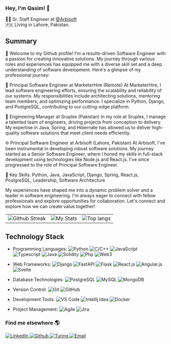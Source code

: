### Hey, I'm Qasim! 👋

👨‍💻 Sr. Staff Engineer at [@Arbisoft](https://github.com/arbisoft/)  
🇵🇰 Living in Lahore, Pakistan. 
## Summary

👋 Welcome to my Github profile! I'm a results-driven Software Engineer with a passion for creating innovative solutions. My journey through various roles and experiences has equipped me with a diverse skill set and a deep understanding of software development. Here's a glimpse of my professional journey:

🚀 Principal Software Engineer at MarketerHire (Remote)
At MarketerHire, I lead software engineering efforts, ensuring the scalability and reliability of our systems. My responsibilities include architecting solutions, mentoring team members, and optimizing performance. I specialize in Python, Django, and PostgreSQL, contributing to our cutting-edge platform.

🔧 Engineering Manager at Sruplex (Pakistan)
In my role at Sruplex, I manage a talented team of engineers, driving projects from conception to delivery. My expertise in Java, Spring, and Hibernate has allowed us to deliver high-quality software solutions that meet client needs efficiently.

🌐 Principal Software Engineer at Arbisoft (Lahore, Pakistan)
At Arbisoft, I've been instrumental in developing robust software solutions. My journey started as a Senior Software Engineer, where I honed my skills in full-stack development using technologies like Node.js and React.js. I've since progressed to the role of Principal Software Engineer.

🔑 Key Skills: Python, Java, JavaScript, Django, Spring, React.js, PostgreSQL, Leadership, Software Architecture

My experiences have shaped me into a dynamic problem solver and a leader in software engineering. I'm always eager to connect with fellow professionals and explore opportunities for collaboration. Let's connect and explore how we can create value together!

<table>
  <tr>
    <td>
      <img src="https://github-readme-streak-stats.herokuapp.com/?user=qasimgulzar&cardType=level&theme=light&Background=FFFFFF" alt="Github Streak">
    </td>
    <td>
      <img src="https://awesome-github-stats.azurewebsites.net/user-stats/qasimgulzar??cardType=level&Background=FFFFFF&title=0" alt="My Stats">
    </td>
    <td>
      <img src="https://github-readme-stats.vercel.app/api/top-langs/?username=qasimgulzar&hide_progress=true" alt="Top langs">
    </td>
  </tr>
</table>

## Technology Stack

- Programming Languages: 
  ![Python](https://img.shields.io/badge/Python-3776AB?logo=python&logoColor=white)
  ![C/C++](https://img.shields.io/badge/C/C++-3776AB?logo=c++&logoColor=white)
  ![JavaScript](https://img.shields.io/badge/JavaScript-F7DF1E?logo=javascript&logoColor=black)
  ![Typescript](https://img.shields.io/badge/Typescript-F7DF1E?logo=typescript&logoColor=black)
  ![Java](https://img.shields.io/badge/Java-F7DF1E?logo=java&logoColor=black)
  ![Solidity](https://img.shields.io/badge/Solidity-F7DF1E?logo=solidity&logoColor=black)
  ![Php](https://img.shields.io/badge/Php-F7DF1E?logo=php&logoColor=black)
  ![Web3](https://img.shields.io/badge/Web3-F7DF1E?logo=web3&logoColor=black)

- Web Frameworks:
  ![Django](https://img.shields.io/badge/Django-092E20?logo=django&logoColor=white)
  ![FastAPI](https://img.shields.io/badge/FastAPI-009688?logo=fastapi&logoColor=white)
  ![Flask](https://img.shields.io/badge/Flask-009688?logo=flask&logoColor=white)
  ![React.js](https://img.shields.io/badge/React.js-61DAFB?logo=react&logoColor=white)
  ![Angular.js](https://img.shields.io/badge/Angular.js-61DAFB?logo=angular&logoColor=red)
  ![Svelte](https://img.shields.io/badge/Svelte-F7DF1E?logo=svelte&logoColor=black)

- Database Technologies:
  ![PostgreSQL](https://img.shields.io/badge/PostgreSQL-336791?logo=postgresql&logoColor=white)
  ![MySQL](https://img.shields.io/badge/MySQL-4479A1?logo=mysql&logoColor=white)
  ![MongoDB](https://img.shields.io/badge/MongoDB-4479A1?logo=mongodb&logoColor=white)

- Version Control: 
  ![Git](https://img.shields.io/badge/Git-F05032?logo=git&logoColor=white)
  ![GitHub](https://img.shields.io/badge/GitHub-181717?logo=github&logoColor=white)

- Development Tools: 
  ![VS Code](https://img.shields.io/badge/VS%20Code-007ACC?logo=visualstudiocode&logoColor=white)
  ![Intellij Idea](https://img.shields.io/badge/Intellij_Idea-007ACC?logo=intellijidea&logoColor=white)
  ![Docker](https://img.shields.io/badge/Docker-2496ED?logo=docker&logoColor=white)

- Project Management: 
  ![Agile](https://img.shields.io/badge/Agile-0098FF?logo=agile&logoColor=white)
  ![Jira](https://img.shields.io/badge/Jira-0098FF?logo=jira&logoColor=white)

### Find me elsewhere 🌎  

<a href="https://www.linkedin.com/in/qasimkhokhar" target="_blank">
  <img src="https://img.shields.io/badge/qasim_gulzar-black?&style=for-the-badge&logo=linkedin&logoColor=white" alt=LinkedIn style="margin-bottom: 5px;" />
</a>

<a href="https://github.com/qasimgulzar?tab=repositories" target="_blank">
  <img src="https://img.shields.io/badge/qasim_gulzar-black?&style=for-the-badge&logo=github&logoColor=white" alt=Github style="margin-bottom: 5px;" />
</a>

<a href="https://matching.turing.com/developer-resume-preview/7784d950d1dfd8cd4dfd356b8bc3d206bbe73470c421">
  <img src="https://img.shields.io/badge/qasim_gulzar-black?&style=for-the-badge&logo=freelancer&logoColor=white" alt=Turing style="margin-bottom: 5px;" />
</a>

<a href="mailto:qasim.khokhar52@gmail.com">
  <img src="https://img.shields.io/badge/qasim_gulzar-black?&style=for-the-badge&logo=gmail&logoColor=white" alt=Email style="margin-bottom: 5px;" />
</a>
